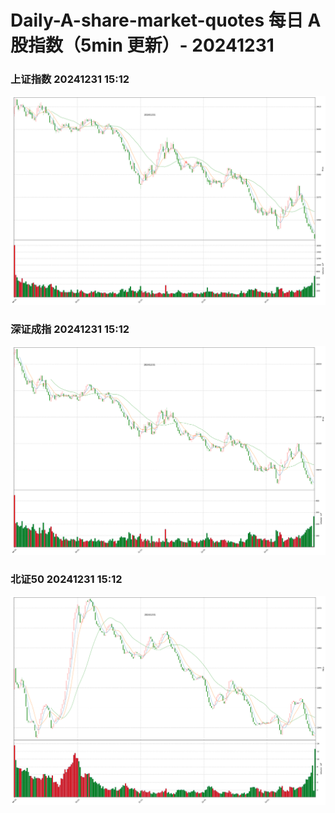 
# Daily-A-share-market-quotes 每日 A 股指数（5min 更新）- 20241231

### 上证指数 20241231 15:12
![](./fig/2024/12/20241231-sh000001.png)

### 深证成指 20241231 15:12
![](./fig/2024/12/20241231-sz399001.png)

### 北证50 20241231 15:12
![](./fig/2024/12/20241231-bj899050.png)
